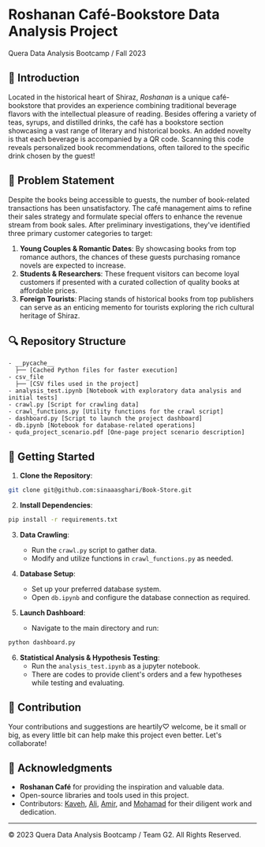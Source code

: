 # Roshanan Café-Bookstore Data Analysis Project
Quera Data Analysis Bootcamp / Fall 2023

## 📌 Introduction

Located in the historical heart of Shiraz, *Roshanan* is a unique café-bookstore that provides an experience combining traditional beverage flavors with the intellectual pleasure of reading. Besides offering a variety of teas, syrups, and distilled drinks, the café has a bookstore section showcasing a vast range of literary and historical books. An added novelty is that each beverage is accompanied by a QR code. Scanning this code reveals personalized book recommendations, often tailored to the specific drink chosen by the guest!

## 🎯 Problem Statement

Despite the books being accessible to guests, the number of book-related transactions has been unsatisfactory. The café management aims to refine their sales strategy and formulate special offers to enhance the revenue stream from book sales.
After preliminary investigations, they've identified three primary customer categories to target:

1. **Young Couples & Romantic Dates**: By showcasing books from top romance authors, the chances of these guests purchasing romance novels are expected to increase.
2. **Students & Researchers**: These frequent visitors can become loyal customers if presented with a curated collection of quality books at affordable prices.
3. **Foreign Tourists**: Placing stands of historical books from top publishers can serve as an enticing memento for tourists exploring the rich cultural heritage of Shiraz.

## 🔍 Repository Structure

```
- __pycache__
  ├── [Cached Python files for faster execution]
- csv_file
  ├── [CSV files used in the project]
- analysis_test.ipynb [Notebook with exploratory data analysis and initial tests]
- crawl.py [Script for crawling data]
- crawl_functions.py [Utility functions for the crawl script]
- dashboard.py [Script to launch the project dashboard]
- db.ipynb [Notebook for database-related operations]
- quda_project_scenario.pdf [One-page project scenario description]
```

## 🚀 Getting Started

1. **Clone the Repository**:
```bash
git clone git@github.com:sinaaasghari/Book-Store.git
```

2. **Install Dependencies**:
```bash
pip install -r requirements.txt
```

3. **Data Crawling**:
   - Run the `crawl.py` script to gather data.
   - Modify and utilize functions in `crawl_functions.py` as needed.

4. **Database Setup**:
   - Set up your preferred database system.
   - Open `db.ipynb` and configure the database connection as required.

5. **Launch Dashboard**:
   - Navigate to the main directory and run:
```bash
python dashboard.py
```
6. **Statistical Analysis & Hypothesis Testing**:
   - Run the `analysis_test.ipynb` as a jupyter notebook.
   - There are codes to provide client's orders and a few hypotheses while testing and evaluating.



## 🤝 Contribution

Your contributions and suggestions are heartily♡ welcome, be it small or big, as every little bit can help make this project even better. Let's collaborate!

## 🙏 Acknowledgments

- **Roshanan Café** for providing the inspiration and valuable data.
- Open-source libraries and tools used in this project.
- Contributors: [Kaveh](https://github.com/kvmmn), [Ali](https://github.com/aliNzmv), [Amir](https://github.com/AmirRezaei-2023), and [Mohamad](https://github.com/MohammadNasimi) for their diligent work and dedication.


---
© 2023 Quera Data Analysis Bootcamp / Team G2. All Rights Reserved.
